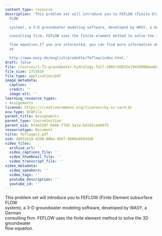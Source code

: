 ```yaml
---
content_type: resource
description: 'This problem set will introduce you to FEFLOW (Finite Element subsurface
  FLOW

  system), a 3-D groundwater modeling software, developed by WASY, a German

  consulting firm. FEFLOW uses the finite element method to solve the 3D groundwater

  flow equation.If you are interested, you can find more information about FEFLOW
  at

  http://www.wasy.de/english/produkte/feflow/index.html.'
draft: false
file: /courses/1-72-groundwater-hydrology-fall-2005/dd832e19d20900ba4b676860a45034db_feflowps1.pdf
file_size: 2753610
file_type: application/pdf
image_metadata:
  caption: ''
  credit: ''
  image-alt: ''
learning_resource_types:
- Assignments
license: https://creativecommons.org/licenses/by-nc-sa/4.0/
ocw_type: OCWFile
parent_title: Assignments
parent_type: CourseSection
parent_uid: b7ae3287-bb66-f7d3-5a1a-6d192ceeb6f5
resourcetype: Document
title: feflowps1.pdf
uid: dd832e19-d209-00ba-4b67-6860a45034db
video_files:
  archive_url: ''
  video_captions_file: ''
  video_thumbnail_file: ''
  video_transcript_file: ''
video_metadata:
  video_speakers: ''
  video_tags: ''
  youtube_description: ''
  youtube_id: ''
---
```

This problem set will introduce you to FEFLOW (Finite Element subsurface FLOW  
system), a 3-D groundwater modeling software, developed by WASY, a German  
consulting firm. FEFLOW uses the finite element method to solve the 3D groundwater  
flow equation.